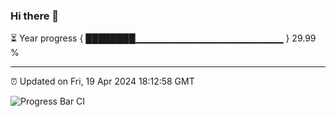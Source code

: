 ### Hi there 👋

⏳ Year progress { ████████▁▁▁▁▁▁▁▁▁▁▁▁▁▁▁▁▁▁▁▁▁▁ } 29.99 %

---

⏰ Updated on Fri, 19 Apr 2024 18:12:58 GMT

![Progress Bar CI](https://github.com/liununu/liununu/workflows/Progress%20Bar%20CI/badge.svg)
